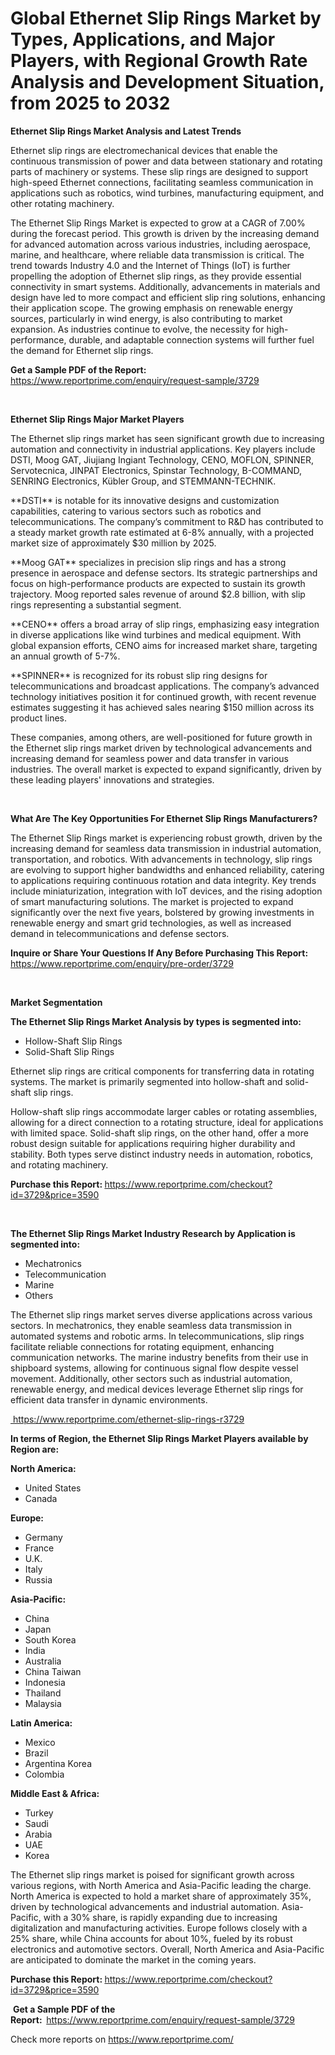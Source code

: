 <p><h1>Global Ethernet Slip Rings Market by Types, Applications, and Major Players, with Regional Growth Rate Analysis and Development Situation, from 2025 to 2032</h1></p><p><strong>Ethernet Slip Rings Market Analysis and Latest Trends</strong></p>
<p><p>Ethernet slip rings are electromechanical devices that enable the continuous transmission of power and data between stationary and rotating parts of machinery or systems. These slip rings are designed to support high-speed Ethernet connections, facilitating seamless communication in applications such as robotics, wind turbines, manufacturing equipment, and other rotating machinery. </p><p>The Ethernet Slip Rings Market is expected to grow at a CAGR of 7.00% during the forecast period. This growth is driven by the increasing demand for advanced automation across various industries, including aerospace, marine, and healthcare, where reliable data transmission is critical. The trend towards Industry 4.0 and the Internet of Things (IoT) is further propelling the adoption of Ethernet slip rings, as they provide essential connectivity in smart systems. Additionally, advancements in materials and design have led to more compact and efficient slip ring solutions, enhancing their application scope. The growing emphasis on renewable energy sources, particularly in wind energy, is also contributing to market expansion. As industries continue to evolve, the necessity for high-performance, durable, and adaptable connection systems will further fuel the demand for Ethernet slip rings.</p></p>
<p><strong>Get a Sample PDF of the Report:&nbsp;</strong> <a href="https://www.reportprime.com/enquiry/request-sample/3729?utm_campaign=3034&utm_medium=2&utm_source=Github&utm_content=ia&utm_term=18032025&utm_id=ethernet-slip-rings">https://www.reportprime.com/enquiry/request-sample/3729</a></p>
<p>&nbsp;</p>
<p><strong>Ethernet Slip Rings Major Market Players</strong></p>
<p><p>The Ethernet slip rings market has seen significant growth due to increasing automation and connectivity in industrial applications. Key players include DSTI, Moog GAT, Jiujiang Ingiant Technology, CENO, MOFLON, SPINNER, Servotecnica, JINPAT Electronics, Spinstar Technology, B-COMMAND, SENRING Electronics, Kübler Group, and STEMMANN-TECHNIK.</p><p>**DSTI** is notable for its innovative designs and customization capabilities, catering to various sectors such as robotics and telecommunications. The company’s commitment to R&D has contributed to a steady market growth rate estimated at 6-8% annually, with a projected market size of approximately $30 million by 2025.</p><p>**Moog GAT** specializes in precision slip rings and has a strong presence in aerospace and defense sectors. Its strategic partnerships and focus on high-performance products are expected to sustain its growth trajectory. Moog reported sales revenue of around $2.8 billion, with slip rings representing a substantial segment.</p><p>**CENO** offers a broad array of slip rings, emphasizing easy integration in diverse applications like wind turbines and medical equipment. With global expansion efforts, CENO aims for increased market share, targeting an annual growth of 5-7%.</p><p>**SPINNER** is recognized for its robust slip ring designs for telecommunications and broadcast applications. The company’s advanced technology initiatives position it for continued growth, with recent revenue estimates suggesting it has achieved sales nearing $150 million across its product lines.</p><p>These companies, among others, are well-positioned for future growth in the Ethernet slip rings market driven by technological advancements and increasing demand for seamless power and data transfer in various industries. The overall market is expected to expand significantly, driven by these leading players' innovations and strategies.</p></p>
<p>&nbsp;</p>
<p><strong>What Are The Key Opportunities For Ethernet Slip Rings Manufacturers?</strong></p>
<p><p>The Ethernet Slip Rings market is experiencing robust growth, driven by the increasing demand for seamless data transmission in industrial automation, transportation, and robotics. With advancements in technology, slip rings are evolving to support higher bandwidths and enhanced reliability, catering to applications requiring continuous rotation and data integrity. Key trends include miniaturization, integration with IoT devices, and the rising adoption of smart manufacturing solutions. The market is projected to expand significantly over the next five years, bolstered by growing investments in renewable energy and smart grid technologies, as well as increased demand in telecommunications and defense sectors.</p></p>
<p><strong>Inquire or Share Your Questions If Any Before Purchasing This Report:</strong> <a href="https://www.reportprime.com/enquiry/pre-order/3729?utm_campaign=3034&utm_medium=2&utm_source=Github&utm_content=ia&utm_term=18032025&utm_id=ethernet-slip-rings">https://www.reportprime.com/enquiry/pre-order/3729</a></p>
<p>&nbsp;</p>
<p><strong>Market Segmentation</strong></p>
<p><strong>The Ethernet Slip Rings Market Analysis by types is segmented into:</strong></p>
<p><ul><li>Hollow-Shaft Slip Rings</li><li>Solid-Shaft Slip Rings</li></ul></p>
<p><p>Ethernet slip rings are critical components for transferring data in rotating systems. The market is primarily segmented into hollow-shaft and solid-shaft slip rings. </p><p>Hollow-shaft slip rings accommodate larger cables or rotating assemblies, allowing for a direct connection to a rotating structure, ideal for applications with limited space. Solid-shaft slip rings, on the other hand, offer a more robust design suitable for applications requiring higher durability and stability. Both types serve distinct industry needs in automation, robotics, and rotating machinery.</p></p>
<p><strong>Purchase this Report:&nbsp;</strong><a href="https://www.reportprime.com/checkout?id=3729&price=3590&utm_campaign=3034&utm_medium=2&utm_source=Github&utm_content=ia&utm_term=18032025&utm_id=ethernet-slip-rings">https://www.reportprime.com/checkout?id=3729&price=3590</a></p>
<p>&nbsp;</p>
<p><strong>The Ethernet Slip Rings Market Industry Research by Application is segmented into:</strong></p>
<p><ul><li>Mechatronics</li><li>Telecommunication</li><li>Marine</li><li>Others</li></ul></p>
<p><p>The Ethernet slip rings market serves diverse applications across various sectors. In mechatronics, they enable seamless data transmission in automated systems and robotic arms. In telecommunications, slip rings facilitate reliable connections for rotating equipment, enhancing communication networks. The marine industry benefits from their use in shipboard systems, allowing for continuous signal flow despite vessel movement. Additionally, other sectors such as industrial automation, renewable energy, and medical devices leverage Ethernet slip rings for efficient data transfer in dynamic environments.</p></p>
<p><a href="https://www.reportprime.com/ethernet-slip-rings-r3729?utm_campaign=3034&utm_medium=2&utm_source=Github&utm_content=ia&utm_term=18032025&utm_id=ethernet-slip-rings">&nbsp;https://www.reportprime.com/ethernet-slip-rings-r3729</a></p>
<p><strong>In terms of Region, the Ethernet Slip Rings Market Players available by Region are:</strong></p>
<p>
    <p> <strong> North America: </strong>
        <ul>
            <li>United States</li>
            <li>Canada</li>
        </ul>
        </p> 
    <p> <strong> Europe: </strong>
        <ul>
            <li>Germany</li>
            <li>France</li>
            <li>U.K.</li>
            <li>Italy</li>
            <li>Russia</li>
        </ul>
        </p> 
    <p> <strong> Asia-Pacific: </strong>
        <ul>
            <li>China</li>
            <li>Japan</li>
            <li>South Korea</li>
            <li>India</li>
            <li>Australia</li>
            <li>China Taiwan</li>
            <li>Indonesia</li>
            <li>Thailand</li>
            <li>Malaysia</li>
        </ul>
        </p> 
    <p> <strong> Latin America: </strong>
        <ul>
            <li>Mexico</li>
            <li>Brazil</li>
            <li>Argentina Korea</li>
            <li>Colombia</li>
        </ul>
        </p> 
    <p> <strong> Middle East & Africa: </strong>
        <ul>
            <li>Turkey</li>
            <li>Saudi</li>
            <li>Arabia</li>
            <li>UAE</li>
            <li>Korea</li>
        </ul>
    </p>
    </p>
<p><p>The Ethernet slip rings market is poised for significant growth across various regions, with North America and Asia-Pacific leading the charge. North America is expected to hold a market share of approximately 35%, driven by technological advancements and industrial automation. Asia-Pacific, with a 30% share, is rapidly expanding due to increasing digitalization and manufacturing activities. Europe follows closely with a 25% share, while China accounts for about 10%, fueled by its robust electronics and automotive sectors. Overall, North America and Asia-Pacific are anticipated to dominate the market in the coming years.</p></p>
<p><strong>Purchase this Report: </strong><a href="https://www.reportprime.com/checkout?id=3729&price=3590&utm_campaign=3034&utm_medium=2&utm_source=Github&utm_content=ia&utm_term=18032025&utm_id=ethernet-slip-rings">https://www.reportprime.com/checkout?id=3729&price=3590</a></p>
<p>&nbsp;<strong>Get a Sample PDF of the Report:&nbsp;&nbsp;</strong><a href="https://www.reportprime.com/enquiry/request-sample/3729?utm_campaign=3034&utm_medium=2&utm_source=Github&utm_content=ia&utm_term=18032025&utm_id=ethernet-slip-rings">https://www.reportprime.com/enquiry/request-sample/3729</a></p>
<p><strong></strong></p>
<p>Check more reports on <a href="https://www.reportprime.com/?utm_campaign=3034&utm_medium=2&utm_source=Github&utm_content=ia&utm_term=18032025&utm_id=ethernet-slip-rings">https://www.reportprime.com/</a></p>
